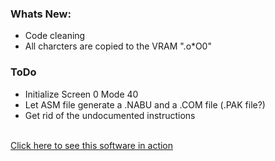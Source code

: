 ### Whats New:

- Code cleaning
- All charcters are copied to the VRAM ".o\*O0"


### ToDo
- Initialize Screen 0 Mode 40
- Let ASM file generate a .NABU and a .COM file (.PAK file?)
- Get rid of the undocumented instructions<br><br>

[Click here to see this software in action](https://youtu.be/xlxtOJy_HYw)